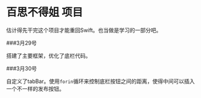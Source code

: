 # 百思不得姐 项目

估计得先干完这个项目才能重回Swift。也当做是学习的一部分吧。

###3月29号

搭建了主要框架，优化了底栏代码。

###3月30号

自定义了tabBar。使用`forin`循环来控制底栏按钮之间的距离，使得中间可以插入一个不一样的发布按钮。


